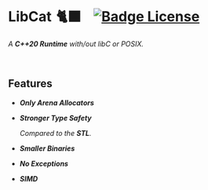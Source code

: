 
# LibCat 🐈‍⬛   [![Badge License]][License]

*A **C++20 Runtime** with/out libC or POSIX.*

<br>

## Features

-   ***Only Arena Allocators***

-   ***Stronger Type Safety***

    *Compared to the **STL**.*

-   ***Smaller Binaries***

-   ***No Exceptions***
    
-   ***SIMD***

<br>

<!----------------------------------------------------------------------------->

[License]: LICENSE


<!----------------------------------[ Badges ]--------------------------------->

[Badge License]: https://img.shields.io/badge/License-AGPL3-015d93.svg?style=for-the-badge&labelColor=blue
